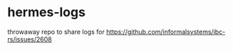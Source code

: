 # hermes-logs
throwaway repo to share logs for https://github.com/informalsystems/ibc-rs/issues/2608
